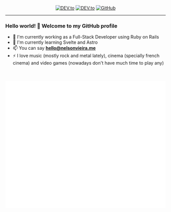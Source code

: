 <!---
SPDX-License-Identifier: CC0-1.0

Copyright (c) 2023 Nelson Vieira

@author Nelson Vieira <hello@nelsonvieira.me>
@license CC0-1.0 <https://creativecommons.org/publicdomain/zero/1.0/legalcode.txt>
--->
<div align="center">
    <a href="https://dev.to/nelson-vieira" target="_blank"><img alt="DEV.to" src="https://img.shields.io/badge/-DEV.to-000000?style=round-square&logo=DEV.to"></a>
    <a href="https://www.linkedin.com/in/nelson-fvieira/" target="_blank"><img alt="DEV.to" src="https://img.shields.io/badge/-LinkedIn-0a66c2?style=round-square&logo=LinkedIn"></a>
    <a href="https://github.com/nelson-vieira" target="_blank"><img alt="GitHub" src="https://img.shields.io/badge/-@nelson--vieira-161b22?style=round-square&logo=GitHub"></a>
</div>

---

### Hello world! 👋 Welcome to my GitHub profile

- 🔭 I'm currently working as a Full-Stack Developer using Ruby on Rails
- 🌱 I'm currently learning Svelte and Astro
- 📫 You can say **hello@nelsonvieira.me**
- ⚡ I love music (mostly rock and metal lately), cinema (specially french cinema) and video games (nowadays don't have much time to play any)

<!--
Visit my [website](https://nelsonvieira.me/) for more information about me 😃
-->

<br>
<br>
<div align="center">
    <img src="code.svg" width="800" height="400" alt="Coding is awesome">
</div>
